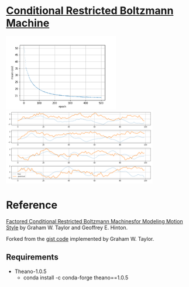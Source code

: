 # [Conditional Restricted Boltzmann Machine](https://www.cs.toronto.edu/~hinton/absps/fcrbm_icml.pdf)

<img src="cost.png" width="300" alt="cost" /> <img src="prediction.png" width="400" alt="predicion" />

# Reference

[Factored Conditional Restricted Boltzmann Machinesfor Modeling Motion Style](https://www.cs.toronto.edu/~hinton/absps/fcrbm_icml.pdf) by Graham W. Taylor and Geoffrey E. Hinton.

Forked from the [gist code](https://gist.github.com/gwtaylor/2505670) implemented by Graham W. Taylor. 

## Requirements

- Theano-1.0.5
    - conda install -c conda-forge theano==1.0.5
